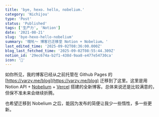 ```yaml
---
title: 'bye, hexo. hello, nobelium.'
category: 'Nichijou'
type: 'Post'
status: 'Published'
tags: ['生产力', 'Notion']
date: '2021-08-21'
slug: 'bye-hexo-hello-nobelium'
summary: '哦吼～ 博客已迁移至 Notion + Nobelium。'
last_edited_time: '2025-09-02T08:36:00.000Z'
blog_last_fetched_time: '2025-09-02T08:55:44.309Z'
notion_id: '29ec674a-b2f1-438d-9aa8-e477e54730ca'
icon: '🥎'
---
```


如你所见，我的博客已经从之前托管在 Github Pages 的 [https://varzy.me/blog](https://varzy.me/blog) 迁移到了这里。这里是用 Notion API + [Nobelium](https://github.com/craigary/nobelium) + [Vercel](https://vercel.com/) 搭建的全新博客。总体来说还是比较满意的，但保不准未来会继续折腾。

也希望迁移到 Nobelium 之后，能因为发布的简便让我少一些惰性，多一些更新。
